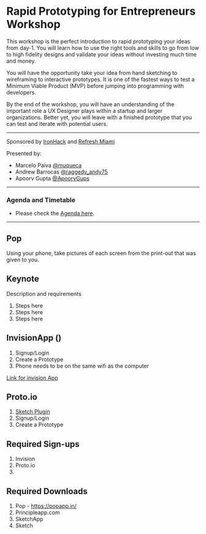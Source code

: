 # Rapid Prototyping for Entrepreneurs Workshop

This workshop is the perfect introduction to rapid prototyping your ideas from day-1. You will learn how to use the right tools and skills to go from low to high fidelity designs and validate your ideas without investing much time and money.

You will have the opportunity take your idea from hand sketching to wireframing to interactive prototypes. It is one of the fastest ways to test a Minimum Viable Product (MVP) before jumping into programming with developers.

By the end of the workshop, you will have an understanding of the important role a UX Designer plays within a startup and larger organizations. Better yet, you will leave with a finished prototype that you can test and iterate with potential users.

---

Sponsored by [IronHack](https://twitter.com/ironhack) and [Refresh Miami](https://twitter.com/refreshmiami/)

Presented by:

- Marcelo Paiva [@muqueca](https://twitter.com/muqueca)
- Andrew Barrocas [@raggedy_andy75](https://twitter.com/raggedy_andy75)
- Apoorv Gupta [@ApoorvGups](https://twitter.com/ApoorvGups)

---

### Agenda and Timetable 
- Please check the [Agenda here](agenda.md).

---



## Pop
Using your phone, take pictures of each screen from the print-out that was given to you.

## Keynote
Description and requirements

1. Steps here
2. Steps here
3. Steps here



## InvisionApp ()
1. Signup/Login
2. Create a Prototype
4. Phone needs to be on the same wifi as the computer

[Link for invision App](http://invis.io/5A87TPE3W)


## Proto.io
1. [Sketch Plugin](https://proto.io/en/new-features/photoshop-and-sketch-plugins/)
2. Signup/Login
3. Create a Prototype

## Required Sign-ups
1. Invision
2. Proto.io
3. 


## Required Downloads
1. Pop - https://popapp.in/
2. Principleapp.com
3. SketchApp
4. Sketch




